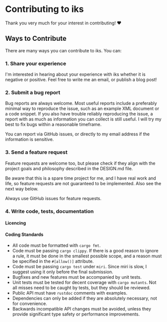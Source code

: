 # Contributing to iks

Thank you very much for your interest in contributing! :heart:

## Ways to Contribute

There are many ways you can contribute to iks. You can:

### 1. Share your experience

I'm interested in hearing about your experience with iks whether
it is negative or positive. Feel free to write me an email, or
publish a blog post!

### 2. Submit a bug report

Bug reports are always welcome. Most useful reports include a
preferably minimal way to reproduce the issue, such as an example
XML document or a code snippet. If you also have trouble reliably
reproducing the issue, a report with as much as information you
can collect is still useful. I will try my best to fix bugs
within a reasonable timeframe.

You can report via GitHub issues, or directly to my email address
if the information is sensitive.

### 3. Send a feature request

Feature requests are welcome too, but please check if they align
with the project goals and philosophy described in the DESIGN.md
file.

Be aware that this is a spare time project for me, and I have
real work and life, so feature requests are not guaranteed to be
implemented. Also see the next way below.

Always use GitHub issues for feature requests.

### 4. Write code, tests, documentation


#### Licencing

#### Coding Standards

* All code must be formatted with `cargo fmt`.
* Code must be passing `cargo clippy`. If there is a good reason to
  ignore a rule, it must be done in the smallest possible scope, and
  a reason must be specified in the `#[allow()]` attribute.
* Code must be passing `cargo test` under `miri`. Since miri is
  slow, I suggest using it only before the final submission.
* Bugfixes and new features must be accompanied by unit tests.
* Unit tests must be tested for decent coverage with `cargo mutants`.
  Not all misses need to be caught by tests, but they should be
  reviewed.
* Public API must have `rustdoc` comments with examples.
* Dependencies can only be added if they are absolutely necessary,
  not for convenience.
* Backwards incompatible API changes must be avoided, unless they
  provide significant type safety or performance improvements.
